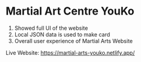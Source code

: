 # Martial Art Centre YouKo

1. Showed full UI of the website
2. Local JSON data is used to make card
3. Overall user experience of Martial Arts Website  

Live Website: https://martial-arts-youko.netlify.app/
